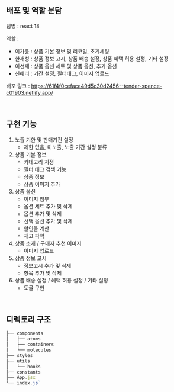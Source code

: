 ## 배포 및 역할 분담


팀명 : react 18

역할 : 

- 이가윤 : 상품 기본 정보 및 리코일, 초기세팅
- 한재성 : 상품 정보 고시, 상품 배송 설정, 상품 혜택 허용 설정, 기타 설정
- 이선재 : 상품 옵션 세트 및 상품 옵션, 추가 옵션
- 신혜리 : 기간 설정, 필터태그, 이미지 업로드

배포 링크 : 
https://61f4f0ceface49d5c30d2456--tender-spence-c01903.netlify.app/

<br/>

## **구현 기능**

1. 노출 기한 및 판매기간 설정
    - 제한 없음, 미노출, 노출 기간 설정 분류
2. 상품 기본 정보 
    - 카테고리 지정
    - 필터 태그 검색 기능
    - 상품 정보
    - 상품 이미지 추가
3. 상품 옵션
    - 이미지 첨부
    - 옵션 세트 추가 및 삭제
    - 옵션 추가 및 삭제
    - 선택 옵션 추가 및 삭제
    - 할인율 계산
    - 재고 파악
4. 상품 소개 / 구매자 추천 이미지
    - 이미지 업로드
5. 상품 정보 고시
    - 정보고시 추가 및 삭제
    - 항목 추가 및 삭제
6. 상품 배송 설정 / 혜택 허용 설정 / 기타 설정
    - 토글 구현

   
<br/>  

## 디렉토리 **구조**


```jsx
├── components
│   ├── atoms
│   ├── containers
│   └── molecules
├── styles
├── utils
│   └── hooks 
├── constants
├── App.jsx
└── index.js`
```
